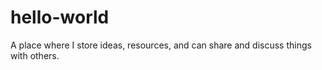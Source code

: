 # hello-world
A place where I store ideas, resources, and can  share and discuss things with others.
